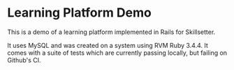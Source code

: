 # Learning Platform Demo

This is a demo of a learning platform implemented in Rails for Skillsetter.

It uses MySQL and was created on a system using RVM Ruby 3.4.4. It comes with a suite of tests which are currently passing locally, but failing on Github's CI.
